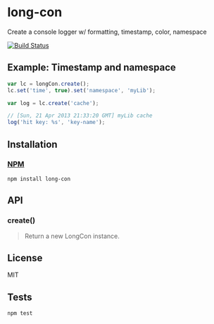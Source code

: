 # long-con

Create a console logger w/ formatting, timestamp, color, namespace

[![Build Status](https://travis-ci.org/codeactual/long-con.png)](https://travis-ci.org/codeactual/long-con)

## Example: Timestamp and namespace

```js
var lc = longCon.create();
lc.set('time', true).set('namespace', 'myLib');

var log = lc.create('cache');

// [Sun, 21 Apr 2013 21:33:20 GMT] myLib cache
log('hit key: %s', 'key-name');
```

## Installation

### [NPM](https://npmjs.org/package/long-con)

    npm install long-con

## API

### create()

> Return a new LongCon instance.

## License

  MIT

## Tests

    npm test
